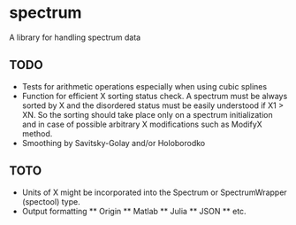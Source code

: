 spectrum
========

A library for handling spectrum data

TODO
----

* Tests for arithmetic operations especially when using cubic splines
* Function for efficient X sorting status check. A spectrum must be always sorted by X and the disordered status must be easily understood if X1 > XN. So the sorting should take place only on a spectrum initialization and in case of possible arbitrary X modifications such as ModifyX method.
* Smoothing by Savitsky-Golay and/or Holoborodko

TOTO
----

* Units of X might be incorporated into the Spectrum or SpectrumWrapper (spectool) type.
* Output formatting 
	** Origin
	** Matlab
	** Julia
	** JSON
	** etc.